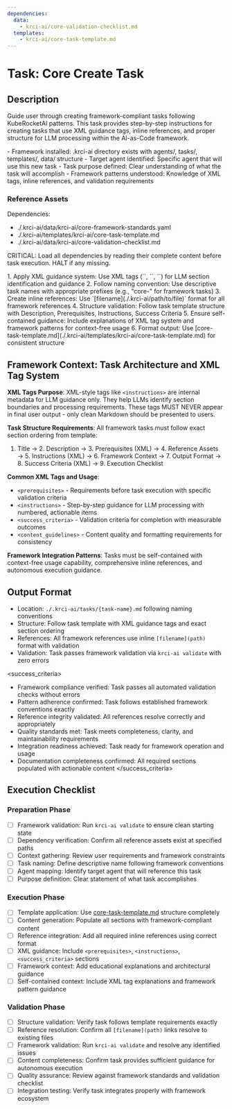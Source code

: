 ```yaml
---
dependencies:
  data:
    - krci-ai/core-validation-checklist.md
  templates:
    - krci-ai/core-task-template.md
---
```


# Task: Core Create Task

## Description

Guide user through creating framework-compliant tasks following KubeRocketAI patterns. This task provides step-by-step instructions for creating tasks that use XML guidance tags, inline references, and proper structure for LLM processing within the AI-as-Code framework.

<prerequisites>
- Framework installed: .krci-ai directory exists with agents/, tasks/, templates/, data/ structure
- Target agent identified: Specific agent that will use this new task
- Task purpose defined: Clear understanding of what the task will accomplish
- Framework patterns understood: Knowledge of XML tags, inline references, and validation requirements
</prerequisites>

### Reference Assets

Dependencies:

- ./.krci-ai/data/krci-ai/core-framework-standards.yaml
- ./.krci-ai/templates/krci-ai/core-task-template.md
- ./.krci-ai/data/krci-ai/core-validation-checklist.md

CRITICAL: Load all dependencies by reading their complete content before task execution. HALT if any missing.

<instructions>
1. Apply XML guidance system: Use XML tags (`<prerequisites>`, `<instructions>`, `<success_criteria>`) for LLM section identification and guidance
2. Follow naming convention: Use descriptive task names with appropriate prefixes (e.g., "core-" for framework tasks)
3. Create inline references: Use `[filename](./.krci-ai/path/to/file)` format for all framework references
4. Structure validation: Follow task template structure with Description, Prerequisites, Instructions, Success Criteria
5. Ensure self-contained guidance: Include explanations of XML tag system and framework patterns for context-free usage
6. Format output: Use [core-task-template.md](./.krci-ai/templates/krci-ai/core-task-template.md) for consistent structure
</instructions>

## Framework Context: Task Architecture and XML Tag System

**XML Tags Purpose**: XML-style tags like `<instructions>` are internal metadata for LLM guidance only. They help LLMs identify section boundaries and processing requirements. These tags MUST NEVER appear in final user output - only clean Markdown should be presented to users.

**Task Structure Requirements**: All framework tasks must follow exact section ordering from template:
1. Title → 2. Description → 3. Prerequisites (XML) → 4. Reference Assets → 5. Instructions (XML) → 6. Framework Context → 7. Output Format → 8. Success Criteria (XML) → 9. Execution Checklist

**Common XML Tags and Usage**:
- `<prerequisites>` - Requirements before task execution with specific validation criteria
- `<instructions>` - Step-by-step guidance for LLM processing with numbered, actionable items
- `<success_criteria>` - Validation criteria for completion with measurable outcomes
- `<content_guidelines>` - Content quality and formatting requirements for consistency

**Framework Integration Patterns**: Tasks must be self-contained with context-free usage capability, comprehensive inline references, and autonomous execution guidance.

## Output Format

- Location: `./.krci-ai/tasks/{task-name}.md` following naming conventions
- Structure: Follow task template with XML guidance tags and exact section ordering
- References: All framework references use inline `[filename](path)` format with validation
- Validation: Task passes framework validation via `krci-ai validate` with zero errors

<success_criteria>
- Framework compliance verified: Task passes all automated validation checks without errors
- Pattern adherence confirmed: Task follows established framework conventions exactly
- Reference integrity validated: All references resolve correctly and appropriately
- Quality standards met: Task meets completeness, clarity, and maintainability requirements
- Integration readiness achieved: Task ready for framework operation and usage
- Documentation completeness confirmed: All required sections populated with actionable content
</success_criteria>

## Execution Checklist

### Preparation Phase

- [ ] Framework validation: Run `krci-ai validate` to ensure clean starting state
- [ ] Dependency verification: Confirm all reference assets exist at specified paths
- [ ] Context gathering: Review user requirements and framework constraints
- [ ] Task naming: Define descriptive name following framework conventions
- [ ] Agent mapping: Identify target agent that will reference this task
- [ ] Purpose definition: Clear statement of what task accomplishes

### Execution Phase

- [ ] Template application: Use [core-task-template.md](./.krci-ai/templates/krci-ai/core-task-template.md) structure completely
- [ ] Content generation: Populate all sections with framework-compliant content
- [ ] Reference integration: Add all required inline references using correct format
- [ ] XML guidance: Include `<prerequisites>`, `<instructions>`, `<success_criteria>` sections
- [ ] Framework context: Add educational explanations and architectural guidance
- [ ] Self-contained context: Include XML tag explanations and framework pattern guidance

### Validation Phase

- [ ] Structure validation: Verify task follows template requirements exactly
- [ ] Reference resolution: Confirm all `[filename](path)` links resolve to existing files
- [ ] Framework validation: Run `krci-ai validate` and resolve any identified issues
- [ ] Content completeness: Confirm task provides sufficient guidance for autonomous execution
- [ ] Quality assurance: Review against framework standards and validation checklist
- [ ] Integration testing: Verify task integrates properly with framework ecosystem
